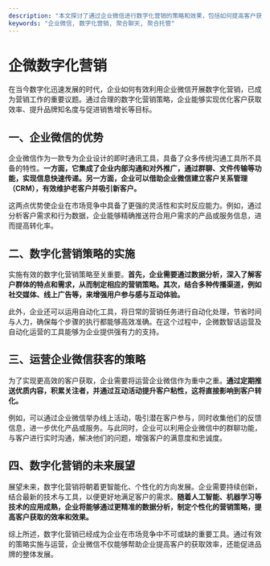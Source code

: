 ```yaml
---
description: "本文探讨了通过企业微信进行数字化营销的策略和效果，包括如何提高客户获取效率与运营自动化技巧。"
keywords: "企业微信, 数字化营销, 聚合聊天, 聚合托管"
---
```

# 企微数字化营销

在当今数字化迅速发展的时代，企业如何有效利用企业微信开展数字化营销，已成为营销工作的重要议题。通过合理的数字化营销策略，企业能够实现优化客户获取效率、提升品牌知名度与促进销售增长等目标。

## 一、企业微信的优势

企业微信作为一款专为企业设计的即时通讯工具，具备了众多传统沟通工具所不具备的特性。**一方面，它集成了企业内部沟通和对外推广，通过群聊、文件传输等功能，实现信息快速传递。另一方面，企业可以借助企业微信建立客户关系管理（CRM），有效维护老客户并吸引新客户。**

这两点优势使企业在市场竞争中具备了更强的灵活性和实时反应能力。例如，通过分析客户需求和行为数据，企业能够精确推送符合用户需求的产品或服务信息，进而提高转化率。

## 二、数字化营销策略的实施

实施有效的数字化营销策略至关重要。**首先，企业需要通过数据分析，深入了解客户群体的特点和需求，从而制定相应的营销策略。其次，结合多种传播渠道，例如社交媒体、线上广告等，来增强用户参与感与互动体验。**

此外，企业还可以运用自动化工具，将日常的营销任务进行自动化处理，节省时间与人力，确保每个步骤的执行都能够高效准确。在这个过程中，企微数智话运营及自动化运营的工具能够为企业提供强有力的支持。

## 三、运营企业微信获客的策略

为了实现更高效的客户获取，企业需要将运营企业微信作为重中之重。**通过定期推送优质内容，积累关注者，并通过互动活动提升客户粘性，这将直接影响到客户转化。**

例如，可以通过企业微信举办线上活动，吸引潜在客户参与，同时收集他们的反馈信息，进一步优化产品或服务。与此同时，企业可以利用企业微信中的群聊功能，与客户进行实时沟通，解决他们的问题，增强客户的满意度和忠诚度。

## 四、数字化营销的未来展望

展望未来，数字化营销将朝着更智能化、个性化的方向发展。企业需要持续创新，结合最新的技术与工具，以便更好地满足客户的需求。**随着人工智能、机器学习等技术的应用成熟，企业将能够通过更精准的数据分析，制定个性化的营销策略，提高客户获取的效率和效果。**

综上所述，数字化营销已经成为企业在市场竞争中不可或缺的重要工具。通过有效的策略实施与运营，企业微信不仅能够帮助企业提高客户的获取效率，还能促进品牌的整体发展。
